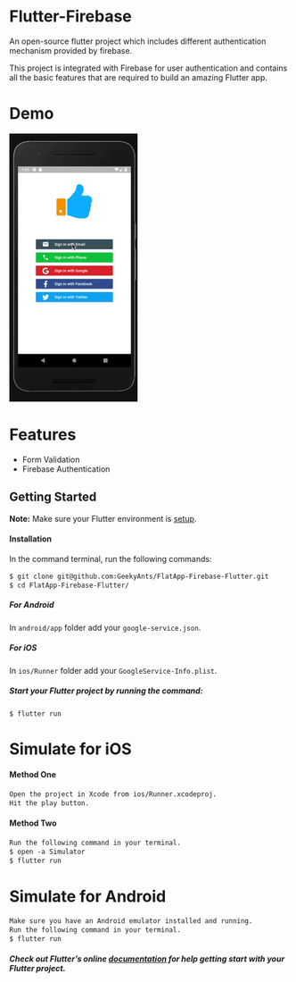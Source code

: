 # Flutter-Firebase

An open-source flutter project which includes different authentication mechanism provided by firebase.


This project is integrated with Firebase for user authentication and contains all the basic features that are required to build an amazing Flutter app. 

# Demo
![Demo](https://github.com/sumn2u/flutter-firebase-authentication/raw/master/screenshots/screenshot.gif)

# Features
* Form Validation
* Firebase Authentication
    
## Getting Started
**Note:** Make sure your Flutter environment is [setup](https://flutter.io/getting-started/).

#### Installation

In the command terminal, run the following commands:

    $ git clone git@github.com:GeekyAnts/FlatApp-Firebase-Flutter.git
    $ cd FlatApp-Firebase-Flutter/
    


##### For Android
In `android/app` folder add your `google-service.json`.
##### For iOS
In `ios/Runner` folder add your `GoogleService-Info.plist`.

##### Start your Flutter project by running the command:
    $ flutter run

# Simulate for iOS
#### Method One
    
    Open the project in Xcode from ios/Runner.xcodeproj.
    Hit the play button.

#### Method Two

    Run the following command in your terminal.
    $ open -a Simulator
    $ flutter run

# Simulate for Android

    Make sure you have an Android emulator installed and running.
    Run the following command in your terminal.
    $ flutter run
    
##### Check out Flutter’s online [documentation](http://flutter.io/) for help getting start with your Flutter project. 

